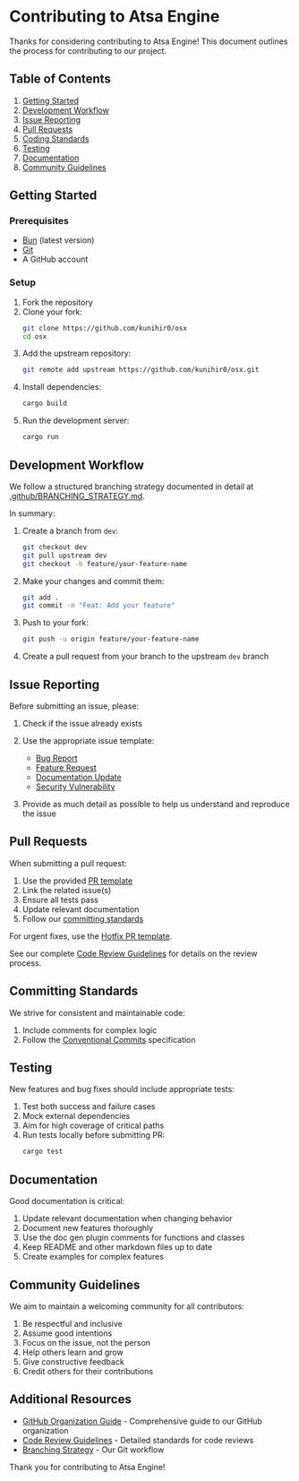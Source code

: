 # Contributing to Atsa Engine

Thanks for considering contributing to Atsa Engine! This document outlines the process for contributing to our project.

## Table of Contents

1. [Getting Started](#getting-started)
2. [Development Workflow](#development-workflow)
3. [Issue Reporting](#issue-reporting)
4. [Pull Requests](#pull-requests)
5. [Coding Standards](#coding-standards)
6. [Testing](#testing)
7. [Documentation](#documentation)
8. [Community Guidelines](#community-guidelines)

## Getting Started

### Prerequisites

- [Bun](https://bun.sh/) (latest version)
- [Git](https://git-scm.com/)
- A GitHub account

### Setup

1. Fork the repository
2. Clone your fork:
   ```bash
   git clone https://github.com/kunihir0/osx
   cd osx
   ```
3. Add the upstream repository:
   ```bash
   git remote add upstream https://github.com/kunihir0/osx.git
   ```
4. Install dependencies:
   ```bash
   cargo build
   ```
5. Run the development server:
   ```bash
   cargo run
   ```

## Development Workflow

We follow a structured branching strategy documented in detail at [.github/BRANCHING_STRATEGY.md](.github/BRANCHING_STRATEGY.md).

In summary:

1. Create a branch from `dev`:
   ```bash
   git checkout dev
   git pull upstream dev
   git checkout -b feature/your-feature-name
   ```

2. Make your changes and commit them:
   ```bash
   git add .
   git commit -m "Feat: Add your feature"
   ```

3. Push to your fork:
   ```bash
   git push -u origin feature/your-feature-name
   ```

4. Create a pull request from your branch to the upstream `dev` branch

## Issue Reporting

Before submitting an issue, please:

1. Check if the issue already exists
2. Use the appropriate issue template:
   - [Bug Report](/.github/ISSUE_TEMPLATE/bug_report.md)
   - [Feature Request](/.github/ISSUE_TEMPLATE/feature_request.md)
   - [Documentation Update](/.github/ISSUE_TEMPLATE/documentation_update.md)
   - [Security Vulnerability](/.github/ISSUE_TEMPLATE/security_vulnerability.md)

3. Provide as much detail as possible to help us understand and reproduce the issue

## Pull Requests

When submitting a pull request:

1. Use the provided [PR template](/.github/PULL_REQUEST_TEMPLATE/standard_pr_template.md)
2. Link the related issue(s)
3. Ensure all tests pass
4. Update relevant documentation
5. Follow our [committing standards](#committing-standards)

For urgent fixes, use the [Hotfix PR template](/.github/PULL_REQUEST_TEMPLATE/hotfix_pr_template.md).

See our complete [Code Review Guidelines](.github/CODE_REVIEW_GUIDELINES.md) for details on the review process.

## Committing Standards

We strive for consistent and maintainable code:

1. Include comments for complex logic
2. Follow the [Conventional Commits](https://www.conventionalcommits.org/) specification

## Testing

New features and bug fixes should include appropriate tests:

1. Test both success and failure cases
2. Mock external dependencies
3. Aim for high coverage of critical paths
4. Run tests locally before submitting PR:
   ```bash
   cargo test
   ```

## Documentation

Good documentation is critical:

1. Update relevant documentation when changing behavior
2. Document new features thoroughly
3. Use the doc gen plugin comments for functions and classes
4. Keep README and other markdown files up to date
5. Create examples for complex features

## Community Guidelines

We aim to maintain a welcoming community for all contributors:

1. Be respectful and inclusive
2. Assume good intentions
3. Focus on the issue, not the person
4. Help others learn and grow
5. Give constructive feedback
6. Credit others for their contributions

## Additional Resources

- [GitHub Organization Guide](.github/GITHUB_ORGANIZATION_GUIDE.md) - Comprehensive guide to our GitHub organization
- [Code Review Guidelines](.github/CODE_REVIEW_GUIDELINES.md) - Detailed standards for code reviews
- [Branching Strategy](.github/BRANCHING_STRATEGY.md) - Our Git workflow

Thank you for contributing to Atsa Engine!